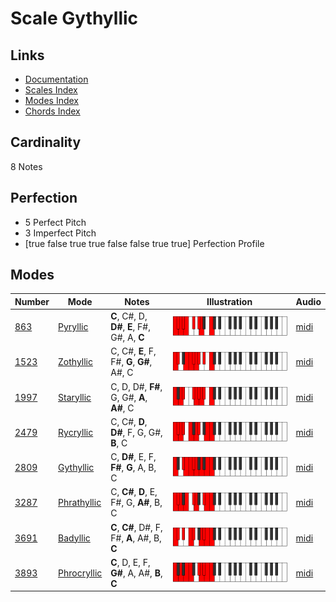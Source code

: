 # Scale Gythyllic

## Links

- [Documentation](README.md)
- [Scales Index](Scales.md)
- [Modes Index](Modes.md)
- [Chords Index](Chords.md)

## Cardinality

8 Notes

## Perfection

- 5 Perfect Pitch
- 3 Imperfect Pitch
- [true false true true false false true true] Perfection Profile

## Modes

| Number | Mode | Notes | Illustration | Audio |
|--------|------|-------|--------------|-------|
| [863](https://ianring.com/musictheory/scales/863) | [Pyryllic](ModePyryllic.md) | **C**, C#, D, **D#**, **E**, F#, G#, A, **C** | ![CNaturalPyryllic](ModeCNaturalPyryllic.png) | [midi](https://github.com/edipermadi/music/blob/main/docs/ModeCNaturalPyryllic.mid?raw=true) | 
| [1523](https://ianring.com/musictheory/scales/1523) | [Zothyllic](ModeZothyllic.md) | C, C#, **E**, F, F#, **G**, **G#**, A#, C | ![CNaturalZothyllic](ModeCNaturalZothyllic.png) | [midi](https://github.com/edipermadi/music/blob/main/docs/ModeCNaturalZothyllic.mid?raw=true) | 
| [1997](https://ianring.com/musictheory/scales/1997) | [Staryllic](ModeStaryllic.md) | C, D, D#, **F#**, G, G#, **A**, **A#**, C | ![CNaturalStaryllic](ModeCNaturalStaryllic.png) | [midi](https://github.com/edipermadi/music/blob/main/docs/ModeCNaturalStaryllic.mid?raw=true) | 
| [2479](https://ianring.com/musictheory/scales/2479) | [Rycryllic](ModeRycryllic.md) | C, C#, **D**, **D#**, F, G, G#, **B**, C | ![CNaturalRycryllic](ModeCNaturalRycryllic.png) | [midi](https://github.com/edipermadi/music/blob/main/docs/ModeCNaturalRycryllic.mid?raw=true) | 
| [2809](https://ianring.com/musictheory/scales/2809) | [Gythyllic](ModeGythyllic.md) | C, **D#**, E, F, **F#**, **G**, A, B, C | ![CNaturalGythyllic](ModeCNaturalGythyllic.png) | [midi](https://github.com/edipermadi/music/blob/main/docs/ModeCNaturalGythyllic.mid?raw=true) | 
| [3287](https://ianring.com/musictheory/scales/3287) | [Phrathyllic](ModePhrathyllic.md) | C, **C#**, **D**, E, F#, G, **A#**, B, C | ![CNaturalPhrathyllic](ModeCNaturalPhrathyllic.png) | [midi](https://github.com/edipermadi/music/blob/main/docs/ModeCNaturalPhrathyllic.mid?raw=true) | 
| [3691](https://ianring.com/musictheory/scales/3691) | [Badyllic](ModeBadyllic.md) | **C**, **C#**, D#, F, F#, **A**, A#, B, **C** | ![CNaturalBadyllic](ModeCNaturalBadyllic.png) | [midi](https://github.com/edipermadi/music/blob/main/docs/ModeCNaturalBadyllic.mid?raw=true) | 
| [3893](https://ianring.com/musictheory/scales/3893) | [Phrocryllic](ModePhrocryllic.md) | **C**, D, E, F, **G#**, A, A#, **B**, **C** | ![CNaturalPhrocryllic](ModeCNaturalPhrocryllic.png) | [midi](https://github.com/edipermadi/music/blob/main/docs/ModeCNaturalPhrocryllic.mid?raw=true) | 
